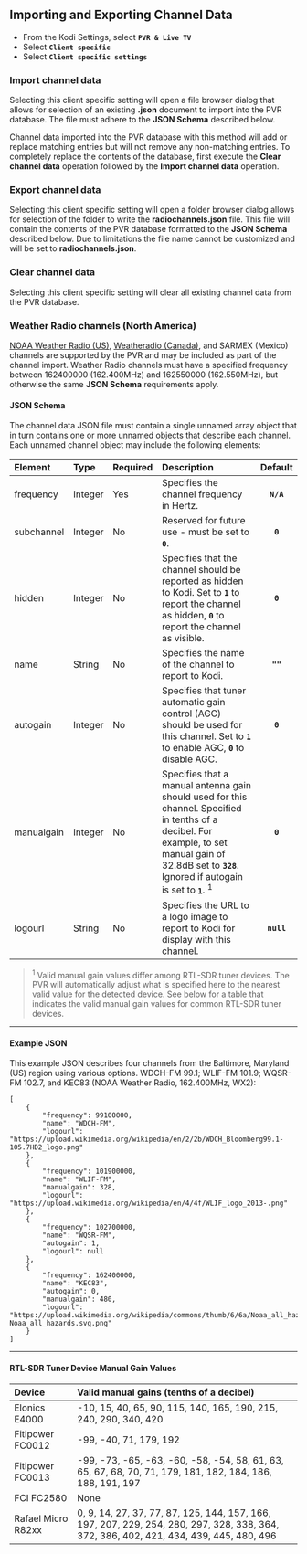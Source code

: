 ## Importing and Exporting Channel Data
* From the Kodi Settings, select __`PVR & Live TV`__
* Select __`Client specific`__
* Select __`Client specific settings`__

### Import channel data
Selecting this client specific setting will open a file browser dialog that allows for selection of an existing __.json__ document to import into the PVR database. The file must adhere to the __JSON Schema__ described below.

Channel data imported into the PVR database with this method will add or replace matching entries but will not remove any non-matching entries. To completely replace the contents of the database, first execute the __Clear channel data__ operation followed by the __Import channel data__ operation.

### Export channel data
Selecting this client specific setting will open a folder browser dialog allows for selection of the folder to write the __radiochannels.json__ file. This file will contain the contents of the PVR database formatted to the __JSON Schema__ described below. Due to limitations the file name cannot be customized and will be set to __radiochannels.json__.

### Clear channel data
Selecting this client specific setting will clear all existing channel data from the PVR database.

### Weather Radio channels (North America)
[NOAA Weather Radio (US)](https://www.weather.gov/nwr&ln_desc=NOAA+Weather+Radio/), [Weatheradio (Canada)](https://www.canada.ca/en/environment-climate-change/services/weatheradio.html), and SARMEX (Mexico) channels are supported by the PVR and may be included as part of the channel import. Weather Radio channels must have a specified frequency between 162400000 (162.400MHz) and 162550000 (162.550MHz), but otherwise the same __JSON Schema__ requirements apply.

#### JSON Schema
The channel data JSON file must contain a single unnamed array object that in turn contains one or more unnamed objects that describe each channel. Each unnamed channel object may include the following elements:
   
| Element | Type|Required | Description | Default |
| :-- | :-- | :-- | :-- | :--: |
| frequency | Integer  | Yes | Specifies the channel frequency in Hertz. | __`N/A`__ |
| subchannel | Integer | No | Reserved for future use - must be set to __`0`__. | __`0`__ |
| hidden | Integer | No | Specifies that the channel should be reported as hidden to Kodi.  Set to __`1`__ to report the channel as hidden, __`0`__ to report the channel as visible.| __`0`__ |
| name | String | No | Specifies the name of the channel to report to Kodi. | __`""`__ |
| autogain | Integer | No | Specifies that tuner automatic gain control (AGC) should be used for this channel. Set to __`1`__ to enable AGC, __`0`__ to disable AGC. | __`0`__ |
| manualgain | Integer | No | Specifies that a manual antenna gain should used for this channel. Specified in tenths of a decibel. For example, to set manual gain of 32.8dB set to __`328`__. Ignored if autogain is set to __`1`__. <sup>1</sup> | __`0`__ |
| logourl | String | No | Specifies the URL to a logo image to report to Kodi for display with this channel. | __`null`__ |

> <sup>1</sup> Valid manual gain values differ among RTL-SDR tuner devices. The PVR will automatically adjust what is specified here to the nearest valid value for the detected device. See below for a table that indicates the valid manual gain values for common RTL-SDR tuner devices.   
***
#### Example JSON
This example JSON describes four channels from the Baltimore, Maryland (US) region using various options. WDCH-FM 99.1; WLIF-FM 101.9; WQSR-FM 102.7, and KEC83 (NOAA Weather Radio, 162.400MHz, WX2):
```
[
    {
        "frequency": 99100000,
        "name": "WDCH-FM",
        "logourl": "https://upload.wikimedia.org/wikipedia/en/2/2b/WDCH_Bloomberg99.1-105.7HD2_logo.png"
    },
    {
        "frequency": 101900000,
        "name": "WLIF-FM",
        "manualgain": 328,
        "logourl": "https://upload.wikimedia.org/wikipedia/en/4/4f/WLIF_logo_2013-.png"
    },
    {
        "frequency": 102700000,
        "name": "WQSR-FM",
        "autogain": 1,
        "logourl": null
    },
    {
        "frequency": 162400000,
        "name": "KEC83",
        "autogain": 0,
        "manualgain": 480,
        "logourl": "https://upload.wikimedia.org/wikipedia/commons/thumb/6/6a/Noaa_all_hazards.svg/500px-Noaa_all_hazards.svg.png"
    }
]
```
***
#### RTL-SDR Tuner Device Manual Gain Values
| Device | Valid manual gains (tenths of a decibel) |
| :-- | :-- |
| Elonics E4000 | -10, 15, 40, 65, 90, 115, 140, 165, 190, 215, 240, 290, 340, 420 |
| Fitipower FC0012 | -99, -40, 71, 179, 192 |
| Fitipower FC0013 | -99, -73, -65, -63, -60, -58, -54, 58, 61, 63, 65, 67, 68, 70, 71, 179, 181, 182, 184, 186, 188, 191, 197 |
| FCI FC2580 | None |
| Rafael Micro R82xx | 0, 9, 14, 27, 37, 77, 87, 125, 144, 157, 166, 197, 207, 229, 254, 280, 297, 328, 338, 364, 372, 386, 402, 421, 434, 439, 445, 480, 496 |

